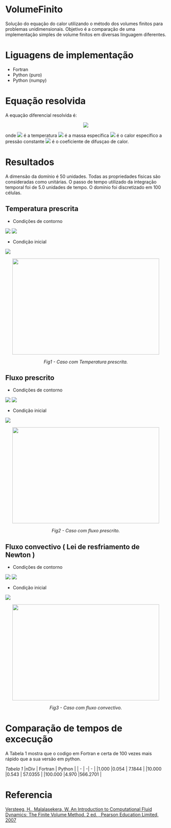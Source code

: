 # VolumeFinito

Solução do equação do calor utilizando o método dos volumes finitos para problemas unidimensionais. Objetivo é a comparação de uma implementação simples de volume finitos em diversas linguagem diferentes.

# Liguagens de implementação
* Fortran
* Python (puro)
* Python (numpy)

# Equação resolvida

A equação diferencial resolvida é:

<p align="center">
<img src="https://render.githubusercontent.com/render/math?math=\frac{\partial( \rho c_pT )}{\partial t} = \frac{\partial }{\partial x} (k \frac{\partial T}{\partial x})"> 
</p>

onde 
<img src="https://render.githubusercontent.com/render/math?math=T"> é a temperatura 
<img src="https://render.githubusercontent.com/render/math?math=\rho"> é a massa específica
<img src="https://render.githubusercontent.com/render/math?math=c_p"> é o calor específico a pressão constante
<img src="https://render.githubusercontent.com/render/math?math=k"> é o coeficiente de difusçao de calor.

# Resultados

A dimensão da domínio é 50 unidades. Todas as propriedades fisicas são consideradas como unitárias. O passo de tempo utilizado da integração temporal foi de 5.0 unidades de tempo. O domínio foi discretizado em 100 células.

## Temperatura prescrita

* Condições de contorno
<img src="https://render.githubusercontent.com/render/math?math=T(0 ,t) = 10"> 
<img src="https://render.githubusercontent.com/render/math?math=T(50,t) = 30">

* Condição inicial
<img src="https://render.githubusercontent.com/render/math?math=T(x,0) = 20">

<p align="center">
  <img width="460" height="300" src="https://github.com/HenriqueCCdA/VolumeFinito/blob/master/gifs/temperatura.gif">
</p>
<p align="center">
  <em>Fig1 - Caso com Temperatura prescrita.</em>
</p>



## Fluxo prescrito

* Condições de contorno
<img src="https://render.githubusercontent.com/render/math?math=T(0 ,t) = 10"> 
<img src="https://render.githubusercontent.com/render/math?math=q_n(50,t) = -1.5">

* Condição inicial
<img src="https://render.githubusercontent.com/render/math?math=T(x,0) = 20">

<p align="center">
<img width="460" height="300" src="https://github.com/HenriqueCCdA/VolumeFinito/blob/master/gifs/fluxo.gif">
</p>
<p align="center">
  <em>Fig2 - Caso com fluxo prescrito.</em>
</p>

## Fluxo convectivo ( Lei de resfriamento de Newton )

* Condições de contorno
<img src="https://render.githubusercontent.com/render/math?math=T(0 ,t) = 10">
<img src="https://render.githubusercontent.com/render/math?math=q_n(50, t) = 1.0 ( T - 30 ) ">

* Condição inicial
<img src="https://render.githubusercontent.com/render/math?math=T(x,0) = 20">

<p align="center">
<img width="460" height="300" src="https://github.com/HenriqueCCdA/VolumeFinito/blob/master/gifs/newton.gif">
</p>
<p align="center">
  <em>Fig3 - Caso com fluxo convectivo.</em>
</p>

# Comparação de tempos de excecução

A Tabela 1 mostra que o codigo em Fortran e certa de 100 vezes mais rápido que a sua versão em python.

*Tabela 1*
|nDiv           | Fortran       |  Python  |
|             - |              -|        - |
|1.000          |0.054          | 7.1844   |
|10.000         |0.543          | 57.0355  |
|100.000        |4.970          |566.2701  |

# Referencia

<a href="http://ftp.demec.ufpr.br/disciplinas/TM702/Versteeg_Malalasekera_2ed.pdf"> Versteeg, H., Malalasekera, W. An Introduction to Computational Fluid Dynamics: The Finite Volume Method. 2 ed. , Pearson Education Limited, 2007</a>
